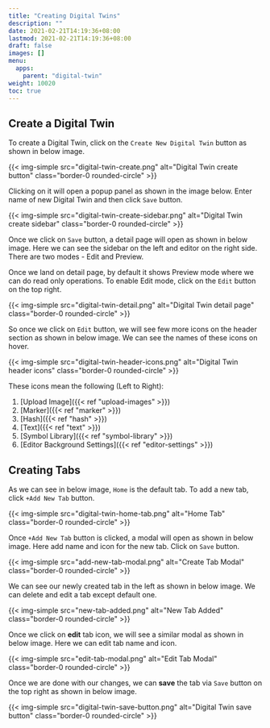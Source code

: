```yaml
---
title: "Creating Digital Twins"
description: ""
date: 2021-02-21T14:19:36+08:00
lastmod: 2021-02-21T14:19:36+08:00
draft: false
images: []
menu:
  apps:
    parent: "digital-twin"
weight: 10020
toc: true
---
```


## Create a Digital Twin

To create a Digital Twin, click on the `Create New Digital Twin` button as shown in below image.

{{< img-simple src="digital-twin-create.png" alt="Digital Twin create button" class="border-0 rounded-circle" >}}

Clicking on it will open a popup panel as shown in the image below. Enter name of new Digital Twin and then click `Save` button.

{{< img-simple src="digital-twin-create-sidebar.png" alt="Digital Twin create sidebar" class="border-0 rounded-circle" >}}

Once we click on `Save` button, a detail page will open as shown in below image. Here we can see the sidebar on the left and editor on the right side. There are two modes - Edit and Preview.

Once we land on detail page, by default it shows Preview mode where we can do read only operations. To enable Edit mode, click on the `Edit` button on the top right.

{{< img-simple src="digital-twin-detail.png" alt="Digital Twin detail page" class="border-0 rounded-circle" >}}

So once we click on `Edit` button, we will see few more icons on the header section as shown in below image. We can see  the names of these icons on hover.

{{< img-simple src="digital-twin-header-icons.png" alt="Digital Twin header icons" class="border-0 rounded-circle" >}}

These icons mean the following (Left to Right):

1. [Upload Image]({{< ref "upload-images" >}})
2. [Marker]({{< ref "marker" >}})
3. [Hash]({{< ref "hash" >}})
4. [Text]({{< ref "text" >}})
5. [Symbol Library]({{< ref "symbol-library" >}})
6. [Editor Background Settings]({{< ref "editor-settings" >}})

## Creating Tabs

As we can see in below image, `Home` is the default tab. To add a new tab, click `+Add New Tab` button.

{{< img-simple src="digital-twin-home-tab.png" alt="Home Tab" class="border-0 rounded-circle" >}}

Once `+Add New Tab` button is clicked, a modal will open as shown in below image. Here add name and icon for the new tab. Click on `Save` button.

{{< img-simple src="add-new-tab-modal.png" alt="Create Tab Modal" class="border-0 rounded-circle" >}}

We can see our newly created tab in the left as shown in below image. We can delete and edit a tab except default one. 

{{< img-simple src="new-tab-added.png" alt="New Tab Added" class="border-0 rounded-circle" >}}

Once we click on **edit** tab icon, we will see a similar modal as shown in below image. Here we can edit tab name and icon.

{{< img-simple src="edit-tab-modal.png" alt="Edit Tab Modal" class="border-0 rounded-circle" >}}

Once we are done with our changes, we can **save** the tab via `Save` button on the top right as shown in below image.

{{< img-simple src="digital-twin-save-button.png" alt="Digital Twin save button" class="border-0 rounded-circle" >}}